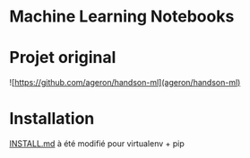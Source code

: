 Machine Learning Notebooks
==========================

# Projet original
![https://github.com/ageron/handson-ml](ageron/handson-ml)

# Installation
[INSTALL.md](INSTALL.md) à été modifié pour virtualenv + pip
